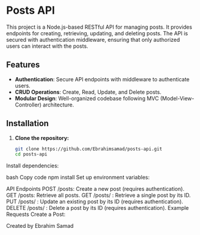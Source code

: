 # Posts API

This project is a Node.js-based RESTful API for managing posts. It provides endpoints for creating, retrieving, updating, and deleting posts. The API is secured with authentication middleware, ensuring that only authorized users can interact with the posts.

## Features

- **Authentication**: Secure API endpoints with middleware to authenticate users.
- **CRUD Operations**: Create, Read, Update, and Delete posts.
- **Modular Design**: Well-organized codebase following MVC (Model-View-Controller) architecture.

## Installation

1. **Clone the repository:**

   ```bash
   git clone https://github.com/Ebrahimsamad/posts-api.git
   cd posts-api
Install dependencies:

bash
Copy code
npm install
Set up environment variables:


API Endpoints
POST /posts: Create a new post (requires authentication).
GET /posts: Retrieve all posts.
GET /posts/
: Retrieve a single post by its ID.
PUT /posts/
: Update an existing post by its ID (requires authentication).
DELETE /posts/
: Delete a post by its ID (requires authentication).
Example Requests
Create a Post:



Created by Ebrahim Samad
